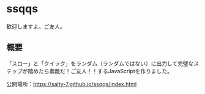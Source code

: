 # ssqqs
歓迎しますよ。ご友人。

## 概要

「スロー」と「クイック」をランダム（ランダムではない）に出力して完璧なステップが踏めたら素敵だ！ご友人！！するJavaScriptを作りました。

公開場所：https://salty-7.github.io/ssqqs/index.html
